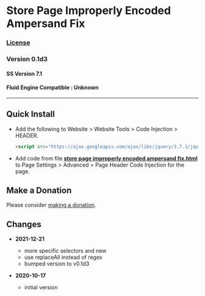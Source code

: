 # Store Page Improperly Encoded Ampersand Fix

### [License][99]

### Version 0.1d3

#### SS Version 7.1

#### Fluid Engine Compatible : Unknown

---

## Quick Install

* Add the following to Website > Website Tools > Code Injection > HEADER.
  
  ```html
  <script src="https://ajax.googleapis.com/ajax/libs/jquery/3.7.1/jquery.min.js"></script>
  ```
  
* Add code from file
  **[store page improperly encoded ampersand fix.html](store%20page%20improperly%20encoded%20ampersand%20fix.html#L1)**
  to Page Settings > Advanced > Page Header Code Injection for the page.

## Make a Donation

Please consider
[making a donation](https://github.com/tomsWebConsulting/twcsl#make-a-donation).

## Changes

* **2021-12-21**

  * more specific selectors and new
  * use replaceAll instead of regex
  * bumped version to v0.1d3
  
* **2020-10-17**

  * initial version

[99]: https://github.com/tomsWebConsulting/twcsl/blob/main/LICENSE.txt#L1
